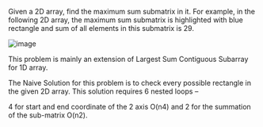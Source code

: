 Given a 2D array, find the maximum sum submatrix in it. For example, in the following 2D array, the maximum sum submatrix is highlighted with blue rectangle and sum of all elements in this submatrix is 29.

![image](https://github.com/230Souvik/Maximum_sum_rectangle_in_2D_matrix/assets/135532224/9ba9227b-326c-4513-9ab2-38ab3f082cb5)



This problem is mainly an extension of Largest Sum Contiguous Subarray for 1D array.  

The Naive Solution for this problem is to check every possible rectangle in the given 2D array. This solution requires 6 nested loops –  


4 for start and end coordinate of the 2 axis O(n4)
and 2 for the summation of the sub-matrix O(n2).
